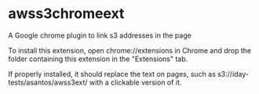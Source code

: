 # awss3chromeext
A Google chrome plugin to link s3 addresses in the page

To install this extension, open chrome://extensions in Chrome and drop the folder containing this extension in the "Extensions" tab.

If properly installed, it should replace the text on pages, such as s3://iday-tests/asantos/awss3ext/ with a clickable version of it.
